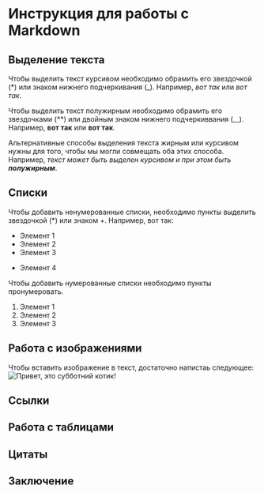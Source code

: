 # Инструкция для работы с Markdown

## Выделение текста

Чтобы  выделить текст курсивом необходимо обрамить его звездочкой (*) или знаком нижнего подчеркивания (_). Например, *вот так* или _вот так_.

Чтобы  выделить текст полужирным необходимо обрамить его звездочками (**) или двойным знаком нижнего подчеркиввания (__). Например, **вот так** или __вот так__.

Альтернативные способы выделения текста жирным или курсивом нужны для того, чтобы мы могли совмещать оба этих способа. Например, _текст может быть выделен курсивом и при этом быть **полужирным**_.

## Списки

Чтобы добавить ненумерованные списки, необходимо пункты выделить звездочкой (*) или знаком +.
Например, вот так:

- Элемент 1
- Элемент 2
- Элемент 3
+ Элемент 4

Чтобы добавить нумерованные списки необходимо пункты пронумеровать.

1. Элемент 1
2. Элемент 2
3. Элемент 3

## Работа с изображениями

Чтобы вставить изображение в текст, достаточно напистаь следующее: ![Привет, это субботний котик!](15.jpg)

## Ссылки

## Работа с таблицами

## Цитаты

## Заключение
